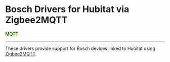 # Bosch Drivers for Hubitat via Zigbee2MQTT

<span style="background:#d3f8b6">MQTT</span>

---

These drivers provide support for Bosch devices linked to Hubitat using [Zigbee2MQTT](https://github.com/birdslikewires/hubitat/tree/main/zigbee2mqtt).
